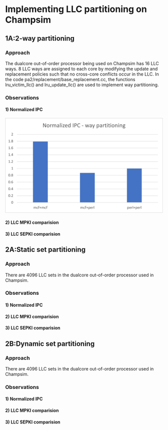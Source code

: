 # **Implementing LLC partitioning on Champsim**
## **1A:2-way partitioning**
### **Approach**
The dualcore out-of-order processor being used on Champsim has 16 LLC ways.
8 LLC ways are assigned to each core by modifying the update and replacement policies such that no cross-core conflicts occur in the LLC.
In the code pa2/replacement/base_replacement.cc,
the functions lru_victim_llc() and lru_update_llc() are used to implement way partitioning.
### **Observations**
#### **1) Normalized IPC**
![A](https://github.com/AdvaithKiran-3103/CS773pa2/blob/main/IPC%20way%20partitioning.jpg?raw=true)
#### **2) LLC MPKI comparision**
#### **3) LLC SEPKI comparision**

## **2A:Static set partitioning**
### **Approach**
There are 4096 LLC sets in the dualcore out-of-order processor used in Champsim.

### **Observations**
#### **1) Normalized IPC**
#### **2) LLC MPKI comparision**
#### **3) LLC SEPKI comparision**

## **2B:Dynamic set partitioning**
### **Approach**
There are 4096 LLC sets in the dualcore out-of-order processor used in Champsim.

### **Observations**
#### **1) Normalized IPC**
#### **2) LLC MPKI comparision**
#### **3) LLC SEPKI comparision**
